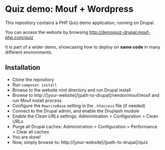 Quiz demo: Mouf + Wordpress
===========================

This repository contains a PHP Quiz demo application, running on Drupal.

You can access the website by browsing http://demoquiz-drupal.mouf-php.com/quiz

It is part of a wider demo, showcasing how to deploy on **same code** in many different environments.

Installation
------------

- Clone the repository
- Run `composer install`
- Browse to the website root directory and run Drupal install
- Browse to http://[your-website]/[path-to-drupal]/vendor/mouf/mouf and run Mouf install process
- Configure the `RewriteBase` setting in the `.htaccess` file (if needed)
- Connect to the Drupal admin, and enable the Druplash module
- Enable the *Clean URLs* settings: Administration > Configuration > Clean URLs
- Purge all Drupal caches: Administration > Configuration > Performance > Clear all caches
- You are done!
- Now, simply browse to: http://[your-website]/[path-to-drupal]/quiz
